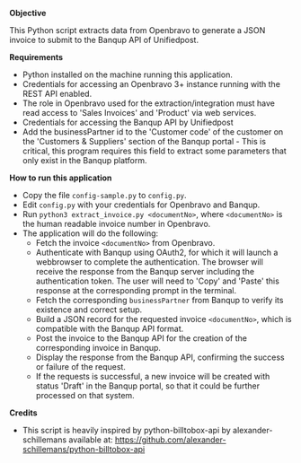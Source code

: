 **Objective**

This Python script extracts data from Openbravo to generate a JSON invoice to submit
to the Banqup API of Unifiedpost.

**Requirements**
* Python installed on the machine running this application.
* Credentials for accessing an Openbravo 3+ instance running with the REST API enabled.
* The role in Openbravo used for the extraction/integration must have read access to 'Sales Invoices' and 'Product' via web services. 
* Credentials for accessing the Banqup API by Unifiedpost
* Add the businessPartner id to the 'Customer code' of the customer on the 'Customers & Suppliers' section of the Banqup portal - This is critical, this program requires this field to extract some parameters that only exist in the Banqup platform.

**How to run this application**

* Copy the file `config-sample.py` to `config.py`.
* Edit `config.py` with your credentials for Openbravo and Banqup.
* Run `python3 extract_invoice.py <documentNo>`, where `<documentNo>` is the human readable invoice number in Openbravo.
* The application will do the following:
  * Fetch the invoice `<documentNo>` from Openbravo.
  * Authenticate with Banqup using OAuth2, for which it will launch a webbrowser to complete the authentication. The browser will receive the response from the Banqup server including the authentication token. The user will need to 'Copy' and 'Paste' this response at the corresponding prompt in the terminal.
  * Fetch the corresponding `businessPartner` from Banqup to verify its existence and correct setup.
  * Build a JSON record for the requested invoice `<documentNo>`, which is compatible with the Banqup API format.
  * Post the invoice to the Banqup API for the creation of the corresponding invoice in Banqup.
  * Display the response from the Banqup API, confirming the success or failure of the request.
  * If the requests is successful, a new invoice will be created with status 'Draft' in the Banqup portal, so that it could be further processed on that system.

**Credits**

* This script is heavily inspired by python-billtobox-api by alexander-schillemans available at: https://github.com/alexander-schillemans/python-billtobox-api
